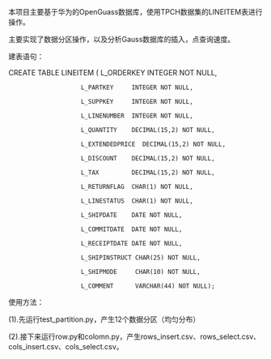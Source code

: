 本项目主要基于华为的OpenGuass数据库，使用TPCH数据集的LINEITEM表进行操作。


主要实现了数据分区操作，以及分析Gauss数据库的插入，点查询速度。

建表语句：

CREATE TABLE LINEITEM ( L_ORDERKEY    INTEGER NOT NULL,

                        L_PARTKEY     INTEGER NOT NULL,

                        L_SUPPKEY     INTEGER NOT NULL,

                        L_LINENUMBER  INTEGER NOT NULL,

                        L_QUANTITY    DECIMAL(15,2) NOT NULL,

                        L_EXTENDEDPRICE  DECIMAL(15,2) NOT NULL,

                        L_DISCOUNT    DECIMAL(15,2) NOT NULL,

                        L_TAX         DECIMAL(15,2) NOT NULL,

                        L_RETURNFLAG  CHAR(1) NOT NULL,

                        L_LINESTATUS  CHAR(1) NOT NULL,

                        L_SHIPDATE    DATE NOT NULL,

                        L_COMMITDATE  DATE NOT NULL,

                        L_RECEIPTDATE DATE NOT NULL,

                        L_SHIPINSTRUCT CHAR(25) NOT NULL,

                        L_SHIPMODE     CHAR(10) NOT NULL,

                        L_COMMENT      VARCHAR(44) NOT NULL);

使用方法：

(1).先运行test_partition.py，产生12个数据分区（均匀分布）

(2).接下来运行row.py和colomn.py，产生rows_insert.csv、rows_select.csv、cols_insert.csv、cols_select.csv。
